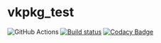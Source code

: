 # vkpkg_test

![GitHub Actions](https://github.com/jason2013/vcpkg_test/workflows/test%20build/badge.svg) [![Build status](https://ci.appveyor.com/api/projects/status/ojeff5m75v7pggql?svg=true)](https://ci.appveyor.com/project/Jason2013/vcpkg-test) [![Codacy Badge](https://api.codacy.com/project/badge/Grade/c270846baf9a4e5c958fe74fff88d53a)](https://www.codacy.com/app/Jason2013/vcpkg_test?utm_source=github.com&amp;utm_medium=referral&amp;utm_content=Jason2013/vcpkg_test&amp;utm_campaign=Badge_Grade)
